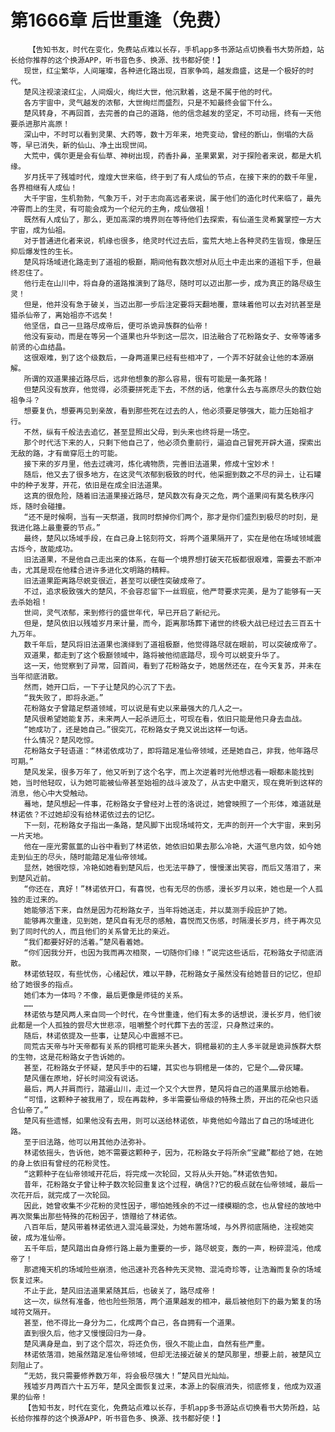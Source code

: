 # 第1666章 后世重逢（免费）
        【告知书友，时代在变化，免费站点难以长存，手机app多书源站点切换看书大势所趋，站长给你推荐的这个换源APP，听书音色多、换源、找书都好使！】
       现世，红尘繁华，人间璀璨，各种进化路出现，百家争鸣，越发鼎盛，这是一个极好的时代。
       楚风注视滚滚红尘，人间烟火，绚烂大世，他沉默着，这是不属于他的时代。
       各方宇宙中，灵气越发的浓郁，大世绚烂而盛烈，只是不知最终会留下什么。
       楚风转身，不再回首，去完善的自己的道路，他的信念越发的坚定，不可动摇，终有一天他要杀进那片高原！
       深山中，不时可以看到灵果、大药等，数十万年来，地壳变动，曾经的断山，倒塌的大岳等，早已消失，新的仙山、净土出现世间。
       大荒中，偶尔更是会有仙草、神树出现，药香扑鼻，圣果累累，对于探险者来说，都是大机缘。
       岁月抚平了残墟时代，煌煌大世来临，终于到了有人成仙的节点，在接下来的的数千年里，各界相继有人成仙！
       大千宇宙，生机勃勃，气象万千，对于志向高远者来说，属于他们的造化时代来临了，最先冲霄而上的生灵，有可能会成为一个纪元的主角，成仙做祖！
       既然有人成仙了，那么，更加高深的境界则在等待他们去探索，有仙道生灵希冀掌控一方大宇宙，成为仙祖。
       对于普通进化者来说，机缘也很多，绝灵时代过去后，蛮荒大地上各种灵药生皆现，像是压抑后爆发性的生长。
       楚风将场域进化路走到了道祖的极巅，期间他有数次想对从厄土中走出来的道祖下手，但最终忍住了。
       他行走在山川中，将自身的道路推演到了路尽，随时可以迈出那一步，成为真正的路尽级生灵！
       但是，他并没有急于破关，当迈出那一步后注定要将天翻地覆，意味着他可以去对抗甚至是猎杀仙帝了，离始祖亦不远矣！
       他坚信，自己一旦路尽成帝后，便可杀诡异族群的仙帝！
       他没有妄动，而是在等另一个道果也升华到这一层次，旧法融合了花粉路女子、女帝等诸多前贤的心血结晶。
       这很艰难，到了这个级数后，一身两道果已经有些相冲了，一个弄不好就会让他的本源崩解。
       所谓的双道果接近路尽后，远非他想象的那么容易，很有可能是一条死路！
       但楚风没有放弃，他觉得，必须要拼死走下去，不然的话，他拿什么去与高原尽头的数位始祖争斗？
       想要复仇，想要再见到亲故，看到那些死在过去的人，他必须要足够强大，能力压始祖才行。
       不然，纵有千般法去追忆，甚至显照出父母，到头来也终将是一场空。
       那个时代活下来的人，只剩下他自己了，他必须负重前行，逼迫自己冒死开辟大道，探索出无敌的路，才有凿穿厄土的可能。
       接下来的岁月里，他去过魂河，炼化魂物质，完善旧法道果，修成十宝妙术！
       随后，他又去了很多地方，在这灵气浓郁到极致的时代，他采掘到数之不尽的异土，让石罐中的种子发芽，开花，依旧是在成全旧法道果。
       这真的很危险，随着旧法道果接近路尽，楚风数次有身灭之危，两个道果间有莫名秩序闪烁，随时会碰撞。
       “还不是时候啊，当有一天祭道，我同时祭掉你们两个，那才是你们盛烈到极尽的时刻，是我进化路上最重要的节点。”
       最终，楚风以场域手段，在自己身上铭刻符文，将两个道果隔开了，实在是他在场域领域震古烁今，故能成功。
       旧法道果，不是他自己走出来的体系，在每一个境界想打破天花板都很艰难，需要去不断冲击，尤其是现在他糅合进许多进化文明路的精粹。
       旧法道果距离路尽蜕变很近，甚至可以硬性突破成帝了。
       不过，追求极致强大的楚风，不会容忍留下一丝瑕疵，他严苛要求完美，是为了能够有一天去杀始祖！
       世间，灵气浓郁，来到修行的盛世年代，早已开启了新纪元。
       但是，楚风依旧以残墟岁月来计量，而今，距离那场葬下诸世的终极大战已经过去三百五十九万年。
       数千年后，楚风将旧法道果也演绎到了道祖极巅，他觉得路尽就在眼前，可以突破成帝了。
       双道果，都走到了这个极巅领域中，路将被他彻底踏尽，现今可以蜕变升华了。
       这一天，他觉察到了异常，回首间，看到了花粉路女子，她居然还在，在今天复苏，并未在当年彻底消散。
       然而，她开口后，一下子让楚风的心沉了下去。
       “我失败了，即将永逝。”
       花粉路女子曾踏足祭道领域，可以说是有史以来最强大的几人之一。
       楚风很希望她能复苏，未来两人一起杀进厄土，可现在看，依旧只能是他只身去血战。
       “她成功了，还是她自己。”很突兀，花粉路女子竟又说出这样一句话。
       什么情况？楚风吃惊。
       花粉路女子轻语道：“林诺依成功了，即将踏足准仙帝领域，还是她自己，非我，他年路尽可期。”
       楚风发呆，很多万年了，他又听到了这个名字，而上次逆着时光他想远看一眼都未能找到她，当时他轻叹，认为她可能被仙帝甚至始祖的战斗波及了，从古史中磨灭，现在竟听到这样的消息，他心中大受触动。
       蓦地，楚风想起一件事，花粉路女子曾经对上苍的洛说过，她曾映照了一个形体，难道就是林诺依？不过她却没有给林诺依过去的记忆。
       下一刻，花粉路女子指出一条路，楚风脚下出现场域符文，无声的剖开一个大宇宙，来到另一片天地。
       他在一座光雾氤氲的山谷中看到了林诺依，她依旧如果去那么冷艳，大道气息内敛，如今她走到仙王的尽头，随时能踏足准仙帝领域。
       显然，她很吃惊，冷艳如她看到楚风后，也无法平静了，慢慢漾出笑容，而后又落泪了，来到楚风近前。
       “你还在，真好！”林诺依开口，有喜悦，也有无尽的伤感，漫长岁月以来，她也是一个人孤独的走过来的。
       她能够活下来，自然是因为花粉路女子，当年将她送走，并以莫测手段庇护了她。
       能够再次重逢，见到她，楚风自有无尽的感触，喜悦而又伤感，时隔漫长岁月，终于再次见到了同时代的人，而且他们的关系曾无比的亲近。
       “我们都要好好的活着。”楚风看着她。
       “你们因我分开，也因为我而再次相聚，一切随你们缘！”说完这些话后，花粉路女子彻底消散。
       林诺依轻叹，有些忧伤，心绪起伏，难以平静，花粉路女子虽然没有给她昔日的记忆，但却给了她很多的指点。
       她们本为一体吗？不像，最后更像是师徒的关系。
       ……
       林诺依与楚风两人来自同一个时代，在今世重逢，他们有太多的话想说，漫长岁月，他们彼此都是一个人孤独的尝尽大世悲凉，咀嚼整个时代葬下去的苦涩，只身熬过来的。
       随后，林诺依提及一些事，让楚风心中震撼不已。
       同荒古天帝与叶天帝都有关系的铜棺可能来头甚大，铜棺最初的主人多半就是诡异族群大祭的生物，这是花粉路女子告诉她的。
       甚至，花粉路女子怀疑，楚风手中的石罐，其实也与铜棺是一体的，它是个……骨灰罐。
       楚风僵在原地，好长时间没有说话。
       最后，两人并肩而行，踏遍山川，走过一个又个大世界，楚风将自己的道果展示给她看。
       “可惜，这颗种子被我用了，现在再栽种，多半需要仙帝级的特殊土质，开出的花朵也只适合仙帝了。”
       楚风有些遗憾，如果他没有去用，则可以送给林诺依，毕竟他如今踏出了自己的场域进化路。
       至于旧法路，他可以用其他办法弥补。
       林诺依摇头，告诉他，她不需要这颗种子，因为，花粉路女子将所余“宝藏”都给了她，在她的身上依旧有曾经的花粉灵性。
       “这颗种子在仙帝领域开花后，将完成一次轮回，又将从头开始。”林诺依告知。
       昔年，花粉路女子曾让种子数次轮回重复这个过程，确信??它的极点就在仙帝领域，最后一次花开后，就完成了一次轮回。
       因此，她曾收集不少花粉的灵性因子，哪怕她残余的不过一缕模糊的念，也从曾经的故地中再次聚集出那些特殊的花粉因子，馈赠给了林诺依。
       八百年后，楚风带着林诺依进入混沌最深处，为她布置场域，与外界彻底隔绝，注视她突破，成为准仙帝。
       五千年后，楚风踏出自身修行路上最为重要的一步，路尽蜕变，轰的一声，粉碎混沌，他成帝了！
       那遮掩天机的场域险些崩溃，他迅速补充各种先天灵物、混沌奇珍等，让浩瀚而复杂的场域恢复过来。
       不止于此，楚风旧法道果紧随其后，也破关了，路尽成帝！
       这一次，纵然有准备，他也险些殒落，两个道果越发的相冲，最后被他刻下的最为繁复的场域符文隔开。
       甚至，他不得比一身分为二，化成两个自己，各自拥有一个道果。
       直到很久后，他才又慢慢回归为一身。
       楚风满身是血，到了这个层次，将还负伤，很久不能止血，自然有些严重。
       林诺依落泪，她虽然踏足准仙帝领域，但却无法接近破关的楚风那里，想要上前，被楚风立刻阻止了。
       “无妨，我只需要修养数万年，将会极尽强大！”楚风目光灿灿。
       残墟岁月两百六十五万年，楚风全面恢复过来，本源上的裂痕消失，彻底修复，他成为双道果的仙帝！
       【告知书友，时代在变化，免费站点难以长存，手机app多书源站点切换看书大势所趋，站长给你推荐的这个换源APP，听书音色多、换源、找书都好使！】
